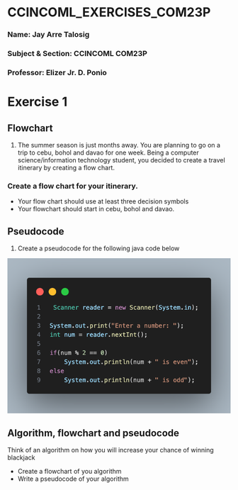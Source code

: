 # CCINCOML_EXERCISES_COM23P 
### Name: Jay Arre Talosig  
### Subject & Section: CCINCOML COM23P  
### Professor: Elizer Jr. D. Ponio   

# Exercise 1

## Flowchart 

  1. The summer season is just months away. You are planning to go on a trip to cebu, bohol and davao for one week. Being a computer science/information technology student, you decided to create a travel itinerary by creating a flow chart.

### Create a flow chart for your itinerary.

* Your flow chart should use at least three decision symbols
* Your flowchart should start in cebu, bohol and davao.

## Pseudocode

 1. Create a pseudocode for the following java code below
<img src="odd even.png">

## Algorithm, flowchart and pseudocode

Think of an algorithm on how you will increase your chance of winning blackjack

* Create a flowchart of you algorithm 
* Write a pseudocode of your algorithm

